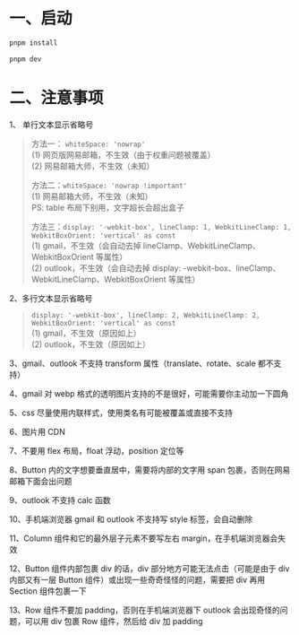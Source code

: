 # 一、启动

```bash
pnpm install

pnpm dev
```

# 二、注意事项

1、 单行文本显示省略号

> 方法一： `whiteSpace: 'nowrap'`  
> (1) 网页版网易邮箱，不生效（由于权重问题被覆盖）  
> (2) 网易邮箱大师，不生效（未知）
>
> 方法二：`whiteSpace: 'nowrap !important'`  
> (1) 网易邮箱大师，不生效（未知）  
> PS: table 布局下别用，文字超长会超出盒子
>
> 方法三：`display: '-webkit-box', lineClamp: 1, WebkitLineClamp: 1, WebkitBoxOrient: 'vertical' as const`  
> (1) gmail，不生效（会自动去掉 lineClamp、WebkitLineClamp、WebkitBoxOrient 等属性）  
> (2) outlook，不生效（会自动去掉 display: -webkit-box、lineClamp、WebkitLineClamp、WebkitBoxOrient 等属性）

2、多行文本显示省略号

> `display: '-webkit-box', lineClamp: 2, WebkitLineClamp: 2, WebkitBoxOrient: 'vertical' as const`  
> (1) gmail，不生效（原因如上）  
> (2) outlook，不生效（原因如上）

3、gmail、outlook 不支持 transform 属性（translate、rotate、scale 都不支持）

4、gmail 对 webp 格式的透明图片支持的不是很好，可能需要你主动加一下圆角

5、css 尽量使用内联样式，使用类名有可能被覆盖或直接不支持

6、图片用 CDN

7、不要用 flex 布局，float 浮动，position 定位等

8、Button 内的文字想要垂直居中，需要将内部的文字用 span 包裹，否则在网易邮箱下面会出问题

9、outlook 不支持 calc 函数

10、手机端浏览器 gmail 和 outlook 不支持写 style 标签，会自动删除

11、Column 组件和它的最外层子元素不要写左右 margin，在手机端浏览器会失效

12、Button 组件内部包裹 div 的话，div 部分地方可能无法点击（可能是由于 div 内部又有一层 Button 组件）或出现一些奇奇怪怪的问题，需要把 div 再用 Section 组件包裹一下

13、Row 组件不要加 padding，否则在手机端浏览器下 outlook 会出现奇怪的问题，可以用 div 包裹 Row 组件，然后给 div 加 padding
